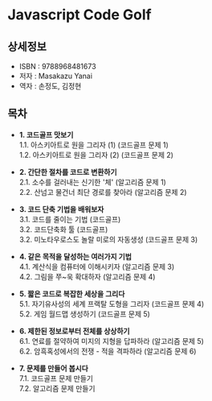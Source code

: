 # Javascript Code Golf


## 상세정보

- ISBN : 9788968481673
- 저자 : Masakazu Yanai
- 역자 : 손정도, 김정현


## 목차

- **1. 코드골프 맛보기**  
  1.1. 아스키아트로 원을 그리자 (1) (코드골프 문제 1)  
  1.2. 아스키아트로 원을 그리자 (2) (코드골프 문제 2)  

- **2. 간단한 절차를 코드로 변환하기**  
  2.1. 소수를 걸러내는 신기한 '체' (알고리즘 문제 1)  
  2.2. 산넘고 물건너 최단 경로를 찾아라 (알고리즘 문제 2)  

- **3. 코드 단축 기법을 배워보자**  
  3.1. 코드를 줄이는 기법 (코드골프)  
  3.2. 코드단축화 툴 (코드골프)  
  3.2. 미노타우로스도 놀랄 미로의 자동생성 (코드골프 문제 3)  

- **4. 같은 목적을 달성하는 여러가지 기법**  
  4.1. 계산식을 컴퓨터에 이해시키자 (알고리즘 문제 3)  
  4.2. 그림을 쭈~욱 확대하자 (알고리즘 문제 4)  

- **5. 짧은 코드로 복잡한 세상을 그리다**  
  5.1. 자기유사성의 세계 프랙탈 도형을 그리자 (코드골프 문제 4)  
  5.2. 게임 월드맵 생성하기 (코드골프 문제 5)  

- **6. 제한된 정보로부터 전체를 상상하기**  
  6.1. 연료를 절약하여 미지의 지형을 답파하라 (알고리즘 문제 5)  
  6.2. 암흑혹성에서의 전쟁 - 적을 격파하라 (알고리즘 문제 6)  

- **7. 문제를 만들어 봅시다**  
  7.1. 코드골프 문제 만들기  
  7.2. 알고리즘 문제 만들기  

